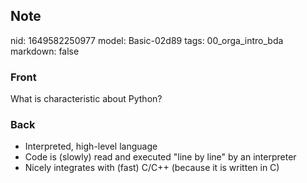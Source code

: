 ## Note
nid: 1649582250977
model: Basic-02d89
tags: 00_orga_intro_bda
markdown: false

### Front
What is characteristic about Python?

### Back
<ul><li>Interpreted, high-level language</li><li>Code is (slowly) read and executed "line by line" by an interpreter</li><li>Nicely integrates with (fast) C/C++ (because it is written in C)</li></ul>
